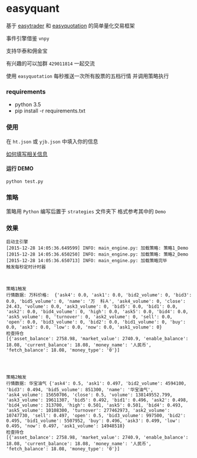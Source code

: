 # easyquant

基于 [easytrader](https://github.com/shidenggui/easytrader) 和 [easyquotation](https://github.com/shidenggui/easyquotation) 的简单量化交易框架


事件引擎借鉴 `vnpy` 

支持华泰和佣金宝

有兴趣的可以加群 `429011814` 一起交流

使用 `easyquotation` 每秒推送一次所有股票的五档行情
并调用策略执行

### requirements

* python 3.5
* pip install -r requirements.txt

### 使用 

在 `ht.json` 或 `yjb.json` 中填入你的信息

[如何填写相关信息](https://github.com/shidenggui/easytrader)

#### 运行 DEMO

```
python test.py
```

### 策略

策略用 `Python` 编写后置于 `strategies` 文件夹下
格式参考其中的 `Demo`

### 效果

```
启动主引擎
[2015-12-28 14:05:36.649599] INFO: main_engine.py: 加载策略: 策略1_Demo
[2015-12-28 14:05:36.650250] INFO: main_engine.py: 加载策略: 策略2_Demo
[2015-12-28 14:05:36.650713] INFO: main_engine.py: 加载策略完毕
触发每秒定时计时器



策略1触发
行情数据: 万科价格:  {'ask4': 0.0, 'ask1': 0.0, 'bid2_volume': 0, 'bid3': 0.0, 'bid5_volume': 0, 'name': '万  科Ａ', 'ask4_volume': 0, 'close': 24.43, 'volume': 0.0, 'ask3_volume': 0, 'bid5': 0.0, 'bid1': 0.0, 'ask2': 0.0, 'bid4_volume': 0, 'high': 0.0, 'ask5': 0.0, 'bid4': 0.0, 'ask5_volume': 0, 'turnover': 0, 'ask2_volume': 0, 'sell': 0.0, 'open': 0.0, 'bid3_volume': 0, 'bid2': 0.0, 'bid1_volume': 0, 'buy': 0.0, 'ask3': 0.0, 'low': 0.0, 'now': 0.0, 'ask1_volume': 0}
检查持仓
[{'asset_balance': 2758.98, 'market_value': 2740.9, 'enable_balance': 18.08, 'current_balance': 18.08, 'money_name': '人民币', 'fetch_balance': 18.08, 'money_type': '0'}]




策略2触发
行情数据: 华宝油气 {'ask4': 0.5, 'ask1': 0.497, 'bid2_volume': 4594100, 'bid3': 0.494, 'bid5_volume': 851300, 'name': '华宝油气', 'ask4_volume': 15650706, 'close': 0.5, 'volume': 138149552.799, 'ask3_volume': 19611307, 'bid5': 0.492, 'bid1': 0.496, 'ask2': 0.498, 'bid4_volume': 313700, 'high': 0.501, 'ask5': 0.501, 'bid4': 0.493, 'ask5_volume': 10108300, 'turnover': 277462973, 'ask2_volume': 10747730, 'sell': 0.497, 'open': 0.5, 'bid3_volume': 997500, 'bid2': 0.495, 'bid1_volume': 5507952, 'buy': 0.496, 'ask3': 0.499, 'low': 0.495, 'now': 0.497, 'ask1_volume': 14948518}
检查持仓
[{'asset_balance': 2758.98, 'market_value': 2740.9, 'enable_balance': 18.08, 'current_balance': 18.08, 'money_name': '人民币', 'fetch_balance': 18.08, 'money_type': '0'}]

```
